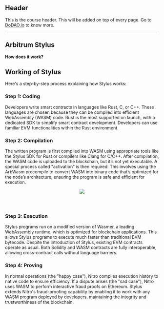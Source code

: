 ## Header
This is the course header. This will be added on top of every page. Go to [DoDAO.io](https://www.dodao.io) to know more.

 ---
 
 ## Arbitrum Stylus
 
 **How does it work?**        
## Working of Stylus 
Here's a step-by-step process explaining how Stylus works:

### Step 1: Coding
Developers write smart contracts in languages like Rust, C, or C++. These languages are chosen because they can be compiled into efficient WebAssembly (WASM) code. Rust is the most supported on launch, with a dedicated SDK to simplify smart contract development. Developers can use familiar EVM functionalities within the Rust environment.

### Step 2: Compilation
The written program is first compiled into WASM using appropriate tools like the Stylus SDK for Rust or compilers like Clang for C/C++. After compilation, the WASM code is uploaded to the blockchain, but it’s not yet executable. A special process called "activation" is then required. This involves using the ArbWasm precompile to convert WASM into binary code that’s optimized for the node’s architecture, ensuring the program is safe and efficient for execution.

<div align="center">
  <img style="max-height:500px;margin-bottom:40px" src="https://d31h13bdjwgzxs.cloudfront.net/academy/arbitrum-university/Guide/introduction_to_stylus_arbitrum_university_536/1701189449845_working_of%20stylus.png"/>
</div>

### Step 3: Execution
Stylus programs run on a modified version of Wasmer, a leading WebAssembly runtime, which is optimized for blockchain applications. This allows Stylus programs to execute much faster than traditional EVM bytecode. Despite the introduction of Stylus, existing EVM contracts operate as usual. Both Solidity and WASM contracts are fully interoperable, allowing cross-contract calls without language barriers.

### Step 4: Proving
In normal operations (the "happy case"), Nitro compiles execution history to native code to ensure efficiency. If a dispute arises (the "sad case"), Nitro uses WASM to perform interactive fraud proofs on Ethereum. Stylus extends Nitro's fraud-proofing capability by enabling it to work with any WASM program deployed by developers, maintaining the integrity and trustworthiness of the blockchain.  
 
